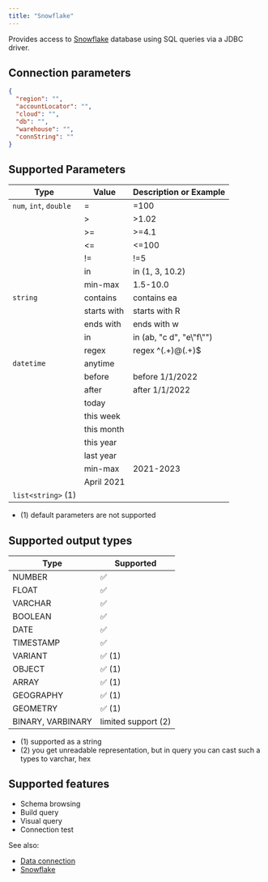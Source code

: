 ```yaml
---
title: "Snowflake"
---
```


Provides access to [Snowflake](https://www.snowflake.com/) database using SQL
queries via a JDBC driver.

## Connection parameters

```json
{
  "region": "",
  "accountLocator": "",
  "cloud": "",
  "db": "",
  "warehouse": "",
  "connString": ""
}
```

## Supported Parameters

| Type                   | Value       | Description or Example     |
|------------------------|-------------|----------------------------|
| `num`, `int`, `double` | =           | =100                       |
|                        | >           | >1.02                      |
|                        | >=          | >=4.1                      |
|                        | <=          | <=100                      |
|                        | !=          | !=5                        |
|                        | in          | in (1, 3, 10.2)            |
|                        | min-max     | 1.5-10.0                   |
| `string`               | contains    | contains ea                |
|                        | starts with | starts with R              |
|                        | ends with   | ends with w                |
|                        | in          | in (ab, "c d", "e\\"f\\"") |
|                        | regex       | regex ^(.+)@(.+)$          |
| `datetime`             | anytime     |                            |
|                        | before      | before 1/1/2022            |
|                        | after       | after 1/1/2022             |
|                        | today       |                            |
|                        | this week   |                            |
|                        | this month  |                            |
|                        | this year   |                            |
|                        | last year   |                            |
|                        | min-max     | 2021-2023                  |
|                        | April 2021  |                            |
| `list<string>` (1)     |             |                            |

* (1) default parameters are not supported

## Supported output types

| Type                | Supported              |
|---------------------|------------------------|
| NUMBER              | :white_check_mark:     |
| FLOAT               | :white_check_mark:     |
| VARCHAR             | :white_check_mark:     |
| BOOLEAN             | :white_check_mark:     |
| DATE                | :white_check_mark:     |
| TIMESTAMP           | :white_check_mark:     |
| VARIANT             | :white_check_mark: (1) |
| OBJECT              | :white_check_mark: (1) |
| ARRAY               | :white_check_mark: (1) |
| GEOGRAPHY           | :white_check_mark: (1) |
| GEOMETRY            | :white_check_mark: (1) |
| BINARY, VARBINARY   | limited support    (2) |

* (1) supported as a string
* (2) you get unreadable representation, but in query you can cast such a types to varchar, hex

## Supported features

* Schema browsing
* Build query
* Visual query
* Connection test

See also:

* [Data connection](../data-connection.md)
* [Snowflake](https://www.snowflake.com/)
